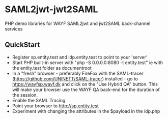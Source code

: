 # SAML2jwt-jwt2SAML
PHP demo libraries for WAYF SAML2jwt and jwt2SAML back-channel services

## QuickStart

* Register sp.entity.test and idp.entity.test to point to your 'server'
* Start PHP built-in server with "php -S 0.0.0.0:8080 -t entity.test" ie with the entity.test folder as documentroot
* In a "fresh" browser - preferably FireFox with the SAML-tracer (https://github.com/UNINETT/SAML-tracer) installed - go to
https://wayfsp.wayf.dk and click on the "Use Hybrid QA" button. This will make your browser use the WAYF QA back-end
for the duration of the session.
* Enable the SAML Tracing
* Point your browser to http://sp.entity.test
* Experiment with changing the attributes in the $payload in the idp.php

